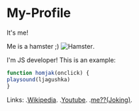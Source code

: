 # My-Profile
It's me!

Me is a hamster ;)
![Hamster](https://www.google.com/url?sa=i&url=https%3A%2F%2Fru.pinterest.com%2Fpin%2F681239881147374092%2F&psig=AOvVaw2h0TM6lq60IOq8S9lQACWo&ust=1730122310010000&source=images&cd=vfe&opi=89978449&ved=0CBQQjRxqFwoTCPiCh67jrokDFQAAAAAdAAAAABAE).

I'm JS developer! This is an example:
```javascript
function homjak(onclick) {
playsound(ljagushka)
}
```

Links:
.[Wikipedia](https://ru.wikipedia.org/wiki/%D0%97%D0%B0%D0%B3%D0%BB%D0%B0%D0%B2%D0%BD%D0%B0%D1%8F_%D1%81%D1%82%D1%80%D0%B0%D0%BD%D0%B8%D1%86%D0%B0).
.[Youtube](https://www.youtube.com/?app=desktop&gl=UA&hl=uk).
.[me??(Joking)](https://visia.com.ua/product/obkladynka-na-pasport-bober-kurva-bobr-kurwa/).
